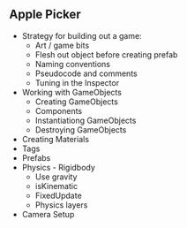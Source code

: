 ## Apple Picker

* Strategy for building out a game:
  - Art / game bits
  - Flesh out object before creating prefab
  - Naming conventions
  - Pseudocode and comments
  - Tuning in the Inspector
* Working with GameObjects
  - Creating GameObjects
  - Components
  - Instantiationg GameObjects
  - Destroying GameObjects
* Creating Materials
* Tags
* Prefabs
* Physics - Rigidbody
  - Use gravity
  - isKinematic
  - FixedUpdate
  - Physics layers
* Camera Setup
